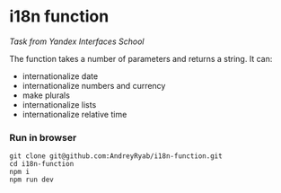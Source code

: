 # i18n function

*Task from Yandex Interfaces School*

The function takes a number of parameters and returns a string. It can:
- internationalize date
- internationalize numbers and currency
- make plurals
- internationalize lists
- internationalize relative time

### Run in browser
```
git clone git@github.com:AndreyRyab/i18n-function.git
cd i18n-function
npm i
npm run dev
```

